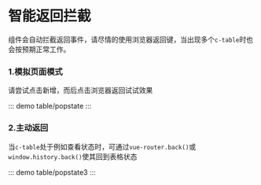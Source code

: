 # 智能返回拦截
组件会自动拦截返回事件，请尽情的使用浏览器返回键，当出现多个`c-table`时也会按预期正常工作。

### 1.模拟页面模式
请尝试点击新增，而后点击浏览器返回试试效果

::: demo
table/popstate
:::

### 2.主动返回
当`c-table`处于例如查看状态时，可通过`vue-router.back()`或`window.history.back()`使其回到表格状态

::: demo
table/popstate3
:::

